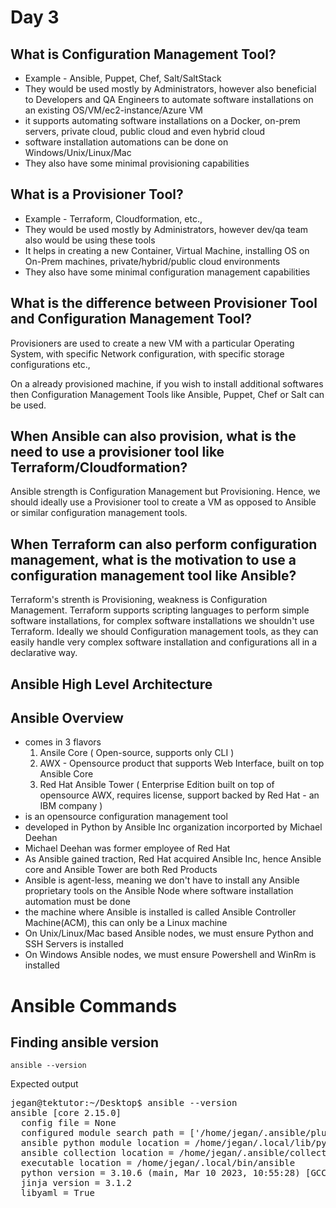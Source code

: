 # Day 3

## What is Configuration Management Tool?
- Example - Ansible, Puppet, Chef, Salt/SaltStack 
- They would be used mostly by Administrators, however also beneficial to Developers and QA Engineers to automate software installations on an existing OS/VM/ec2-instance/Azure VM
- it supports automating software installations on a Docker, on-prem servers, private cloud, public cloud and even hybrid cloud
- software installation automations can be done on Windows/Unix/Linux/Mac
- They also have some minimal provisioning capabilities

## What is a Provisioner Tool?
- Example - Terraform, Cloudformation, etc.,
- They would be used mostly by Administrators, however dev/qa team also would be using these tools
- It helps in creating a new Container, Virtual Machine, installing OS on On-Prem machines, private/hybrid/public cloud environments
- They also have some minimal configuration management capabilities

## What is the difference between Provisioner Tool and Configuration Management Tool?
Provisioners are used to create a new VM with a particular Operating System, with specific Network configuration, with specific storage configurations etc.,

On a already provisioned machine, if you wish to install additional softwares then Configuration Management Tools like Ansible, Puppet, Chef or Salt can be used.

## When Ansible can also provision, what is the need to use a provisioner tool like Terraform/Cloudformation?
Ansible strength is Configuration Management but Provisioning. Hence, we should ideally use a Provisioner tool to create a VM as opposed to Ansible or similar configuration management tools.

## When Terraform can also perform configuration management, what is the motivation to use a configuration management tool like Ansible?
Terraform's strenth is Provisioning, weakness is Configuration Management.  Terraform supports scripting languages to perform simple software installations, for complex software installations we shouldn't use Terraform. Ideally we should Configuration management tools, as they can easily handle very complex software installation and configurations all in a declarative way.

## Ansible High Level Architecture

## Ansible Overview
- comes in 3 flavors
  1. Ansile Core ( Open-source, supports only CLI )
  2. AWX - Opensource product that supports Web Interface, built on top Ansible Core
  3. Red Hat Ansible Tower ( Enterprise Edition built on top of opensource AWX, requires license, support backed by Red Hat - an IBM company )
- is an opensource configuration management tool
- developed in Python by Ansible Inc organization incorported by Michael Deehan
- Michael Deehan was former employee of Red Hat
- As Ansible gained traction, Red Hat acquired Ansible Inc, hence Ansible core and Ansible Tower are both Red Products
- Ansible is agent-less, meaning we don't have to install any Ansible proprietary tools on the Ansible Node where software installation automation must be done
- the machine where Ansible is installed is called Ansible Controller Machine(ACM), this can only be a Linux machine
- On Unix/Linux/Mac based Ansible nodes, we must ensure Python and SSH Servers is installed
- On Windows Ansible nodes, we must ensure Powershell and WinRm is installed

# Ansible Commands

## Finding ansible version
```
ansible --version
```

Expected output
<pre>
jegan@tektutor:~/Desktop$ ansible --version
ansible [core 2.15.0]
  config file = None
  configured module search path = ['/home/jegan/.ansible/plugins/modules', '/usr/share/ansible/plugins/modules']
  ansible python module location = /home/jegan/.local/lib/python3.10/site-packages/ansible
  ansible collection location = /home/jegan/.ansible/collections:/usr/share/ansible/collections
  executable location = /home/jegan/.local/bin/ansible
  python version = 3.10.6 (main, Mar 10 2023, 10:55:28) [GCC 11.3.0] (/usr/bin/python3)
  jinja version = 3.1.2
  libyaml = True
</pre>

